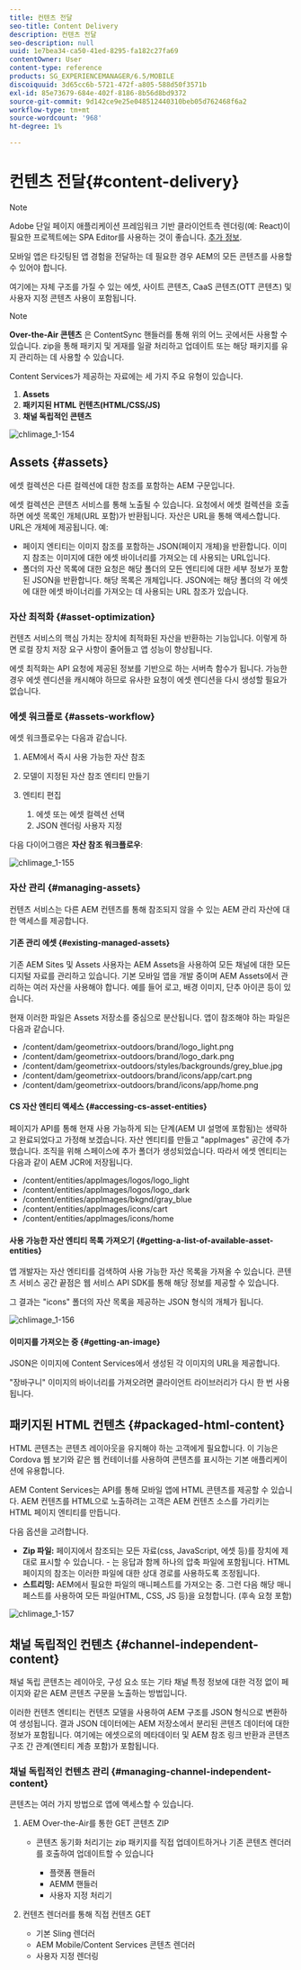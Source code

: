 ```yaml
---
title: 컨텐츠 전달
seo-title: Content Delivery
description: 컨텐츠 전달
seo-description: null
uuid: 1e7bea34-ca50-41ed-8295-fa182c27fa69
contentOwner: User
content-type: reference
products: SG_EXPERIENCEMANAGER/6.5/MOBILE
discoiquuid: 3d65cc6b-5721-472f-a805-588d50f3571b
exl-id: 85e73679-684e-402f-8186-8b56d8bd9372
source-git-commit: 9d142ce9e25e048512440310beb05d762468f6a2
workflow-type: tm+mt
source-wordcount: '968'
ht-degree: 1%

---
```


# 컨텐츠 전달{#content-delivery}

>[!NOTE]
>
>Adobe 단일 페이지 애플리케이션 프레임워크 기반 클라이언트측 렌더링(예: React)이 필요한 프로젝트에는 SPA Editor를 사용하는 것이 좋습니다. [추가 정보](/help/sites-developing/spa-overview.md).

모바일 앱은 타깃팅된 앱 경험을 전달하는 데 필요한 경우 AEM의 모든 콘텐츠를 사용할 수 있어야 합니다.

여기에는 자체 구조를 가질 수 있는 에셋, 사이트 콘텐츠, CaaS 콘텐츠(OTT 콘텐츠) 및 사용자 지정 콘텐츠 사용이 포함됩니다.

>[!NOTE]
>
>**Over-the-Air 콘텐츠** 은 ContentSync 핸들러를 통해 위의 어느 곳에서든 사용할 수 있습니다. zip을 통해 패키지 및 게재를 일괄 처리하고 업데이트 또는 해당 패키지를 유지 관리하는 데 사용할 수 있습니다.

Content Services가 제공하는 자료에는 세 가지 주요 유형이 있습니다.

1. **Assets**
1. **패키지된 HTML 컨텐츠(HTML/CSS/JS)**
1. **채널 독립적인 콘텐츠**

![chlimage_1-154](assets/chlimage_1-154.png)

## Assets {#assets}

에셋 컬렉션은 다른 컬렉션에 대한 참조를 포함하는 AEM 구문입니다.

에셋 컬렉션은 콘텐츠 서비스를 통해 노출될 수 있습니다. 요청에서 에셋 컬렉션을 호출하면 에셋 목록인 개체(URL 포함)가 반환됩니다. 자산은 URL을 통해 액세스합니다. URL은 개체에 제공됩니다. 예:

* 페이지 엔티티는 이미지 참조를 포함하는 JSON(페이지 개체)을 반환합니다. 이미지 참조는 이미지에 대한 에셋 바이너리를 가져오는 데 사용되는 URL입니다.
* 폴더의 자산 목록에 대한 요청은 해당 폴더의 모든 엔티티에 대한 세부 정보가 포함된 JSON을 반환합니다. 해당 목록은 개체입니다. JSON에는 해당 폴더의 각 에셋에 대한 에셋 바이너리를 가져오는 데 사용되는 URL 참조가 있습니다.

### 자산 최적화 {#asset-optimization}

컨텐츠 서비스의 핵심 가치는 장치에 최적화된 자산을 반환하는 기능입니다. 이렇게 하면 로컬 장치 저장 요구 사항이 줄어들고 앱 성능이 향상됩니다.

에셋 최적화는 API 요청에 제공된 정보를 기반으로 하는 서버측 함수가 됩니다. 가능한 경우 에셋 렌디션을 캐시해야 하므로 유사한 요청이 에셋 렌디션을 다시 생성할 필요가 없습니다.

### 에셋 워크플로 {#assets-workflow}

에셋 워크플로우는 다음과 같습니다.

1. AEM에서 즉시 사용 가능한 자산 참조
1. 모델이 지정된 자산 참조 엔티티 만들기
1. 엔티티 편집

   1. 에셋 또는 에셋 컬렉션 선택
   1. JSON 렌더링 사용자 지정

다음 다이어그램은 **자산 참조 워크플로우**:

![chlimage_1-155](assets/chlimage_1-155.png)

### 자산 관리 {#managing-assets}

컨텐츠 서비스는 다른 AEM 컨텐츠를 통해 참조되지 않을 수 있는 AEM 관리 자산에 대한 액세스를 제공합니다.

#### 기존 관리 에셋 {#existing-managed-assets}

기존 AEM Sites 및 Assets 사용자는 AEM Assets을 사용하여 모든 채널에 대한 모든 디지털 자료를 관리하고 있습니다. 기본 모바일 앱을 개발 중이며 AEM Assets에서 관리하는 여러 자산을 사용해야 합니다. 예를 들어 로고, 배경 이미지, 단추 아이콘 등이 있습니다.

현재 이러한 파일은 Assets 저장소를 중심으로 분산됩니다. 앱이 참조해야 하는 파일은 다음과 같습니다.

* /content/dam/geometrixx-outdoors/brand/logo_light.png
* /content/dam/geometrixx-outdoors/brand/logo_dark.png
* /content/dam/geometrixx-outdoors/styles/backgrounds/grey_blue.jpg
* /content/dam/geometrixx-outdoors/brand/icons/app/cart.png
* /content/dam/geometrixx-outdoors/brand/icons/app/home.png

#### CS 자산 엔티티 액세스 {#accessing-cs-asset-entities}

페이지가 API를 통해 현재 사용 가능하게 되는 단계(AEM UI 설명에 포함됨)는 생략하고 완료되었다고 가정해 보겠습니다. 자산 엔티티를 만들고 &quot;appImages&quot; 공간에 추가했습니다. 조직을 위해 스페이스에 추가 폴더가 생성되었습니다. 따라서 에셋 엔티티는 다음과 같이 AEM JCR에 저장됩니다.

* /content/entities/appImages/logos/logo_light
* /content/entities/appImages/logos/logo_dark
* /content/entities/appImages/bkgnd/gray_blue
* /content/entities/appImages/icons/cart
* /content/entities/appImages/icons/home

#### 사용 가능한 자산 엔티티 목록 가져오기 {#getting-a-list-of-available-asset-entities}

앱 개발자는 자산 엔티티를 검색하여 사용 가능한 자산 목록을 가져올 수 있습니다. 콘텐츠 서비스 공간 끝점은 웹 서비스 API SDK를 통해 해당 정보를 제공할 수 있습니다.

그 결과는 &quot;icons&quot; 폴더의 자산 목록을 제공하는 JSON 형식의 개체가 됩니다.

![chlimage_1-156](assets/chlimage_1-156.png)

#### 이미지를 가져오는 중 {#getting-an-image}

JSON은 이미지에 Content Services에서 생성된 각 이미지의 URL을 제공합니다.

&quot;장바구니&quot; 이미지의 바이너리를 가져오려면 클라이언트 라이브러리가 다시 한 번 사용됩니다.

## 패키지된 HTML 컨텐츠 {#packaged-html-content}

HTML 콘텐츠는 콘텐츠 레이아웃을 유지해야 하는 고객에게 필요합니다. 이 기능은 Cordova 웹 보기와 같은 웹 컨테이너를 사용하여 콘텐츠를 표시하는 기본 애플리케이션에 유용합니다.

AEM Content Services는 API를 통해 모바일 앱에 HTML 콘텐츠를 제공할 수 있습니다. AEM 컨텐츠를 HTML으로 노출하려는 고객은 AEM 컨텐츠 소스를 가리키는 HTML 페이지 엔티티를 만듭니다.

다음 옵션을 고려합니다.

* **Zip 파일:** 페이지에서 참조되는 모든 자료(css, JavaScript, 에셋 등)를 장치에 제대로 표시할 수 있습니다. - 는 응답과 함께 하나의 압축 파일에 포함됩니다. HTML 페이지의 참조는 이러한 파일에 대한 상대 경로를 사용하도록 조정됩니다.
* **스트리밍:** AEM에서 필요한 파일의 매니페스트를 가져오는 중. 그런 다음 해당 매니페스트를 사용하여 모든 파일(HTML, CSS, JS 등)을 요청합니다. (후속 요청 포함)

![chlimage_1-157](assets/chlimage_1-157.png)

## 채널 독립적인 컨텐츠 {#channel-independent-content}

채널 독립 콘텐츠는 레이아웃, 구성 요소 또는 기타 채널 특정 정보에 대한 걱정 없이 페이지와 같은 AEM 콘텐츠 구문을 노출하는 방법입니다.

이러한 컨텐츠 엔티티는 컨텐츠 모델을 사용하여 AEM 구조를 JSON 형식으로 변환하여 생성됩니다. 결과 JSON 데이터에는 AEM 저장소에서 분리된 콘텐츠 데이터에 대한 정보가 포함됩니다. 여기에는 에셋으로의 메타데이터 및 AEM 참조 링크 반환과 콘텐츠 구조 간 관계(엔티티 계층 포함)가 포함됩니다.

### 채널 독립적인 컨텐츠 관리 {#managing-channel-independent-content}

콘텐츠는 여러 가지 방법으로 앱에 액세스할 수 있습니다.

1. AEM Over-the-Air를 통한 GET 콘텐츠 ZIP

   * 콘텐츠 동기화 처리기는 zip 패키지를 직접 업데이트하거나 기존 콘텐츠 렌더러를 호출하여 업데이트할 수 있습니다

      * 플랫폼 핸들러
      * AEMM 핸들러
      * 사용자 지정 처리기

1. 컨텐츠 렌더러를 통해 직접 컨텐츠 GET

   * 기본 Sling 렌더러
   * AEM Mobile/Content Services 콘텐츠 렌더러
   * 사용자 지정 렌더링
